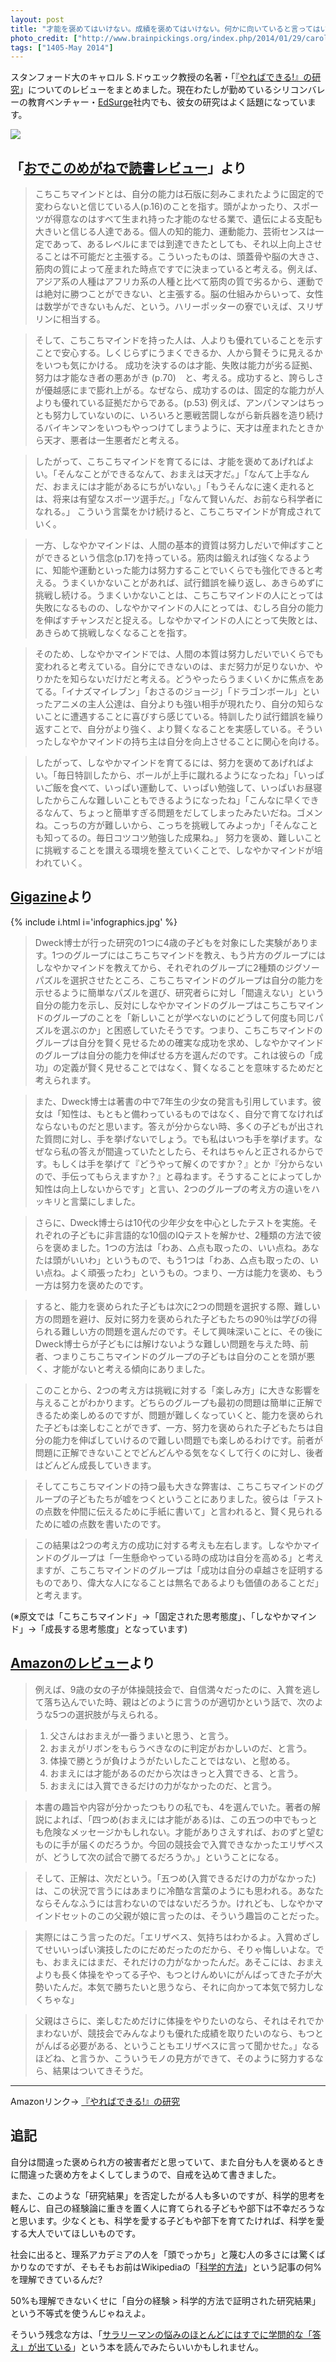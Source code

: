 ```yaml
---
layout: post
title: "才能を褒めてはいけない。成績を褒めてはいけない。何かに向いていると言ってはいけない。"
photo_credit: ["http://www.brainpickings.org/index.php/2014/01/29/carol-dweck-mindset/"]
tags: ["1405-May 2014"]
---
```


スタンフォード大のキャロル S.ドゥエック教授の名著・「[『やればできる!』の研究](http://www.amazon.co.jp/gp/product/4794216807?tag=chibicode-22)」についてのレビューをまとめました。現在わたしが勤めているシリコンバレーの教育ベンチャー・[EdSurge](http://edsurge.com/)社内でも、彼女の研究はよく話題になっています。

[![](/assets/images/anti-compliment/mindset.jpg)](http://www.amazon.co.jp/gp/product/4794216807?tag=chibicode-22)

## 「[おでこのめがねで読書レビュー](http://lhflux.seesaa.net/article/169800106.html)」より

> こちこちマインドとは、自分の能力は石版に刻みこまれたように固定的で変わらないと信じている人(p.16)のことを指す。頭がよかったり、スポーツが得意なのはすべて生まれ持った才能のなせる業で、遺伝による支配も大きいと信じる人達である。個人の知的能力、運動能力、芸術センスは一定であって、あるレベルにまでは到達できたとしても、それ以上向上させることは不可能だと主張する。こういったものは、頭蓋骨や脳の大きさ、筋肉の質によって産まれた時点ですでに決まっていると考える。例えば、アジア系の人種はアフリカ系の人種と比べて筋肉の質で劣るから、運動では絶対に勝つことができない、と主張する。脳の仕組みからいって、女性は数学ができないもんだ、という。ハリーポッターの寮でいえば、スリザリンに相当する。

> そして、こちこちマインドを持った人は、人よりも優れていることを示すことで安心する。しくじらずにうまくできるか、人から賢そうに見えるかをいつも気にかける。 成功を決するのは才能、失敗は能力が劣る証拠、努力は才能なき者の悪あがき (p.70)　と、考える。成功すると、誇らしさが優越感にまで膨れ上がる。なぜなら、成功するのは、固定的な能力が人よりも優れている証拠だからである。(p.53) 例えば、アンパンマンはちっとも努力していないのに、いろいろと悪戦苦闘しながら新兵器を造り続けるバイキンマンをいつもやっつけてしまうように、天才は産まれたときから天才、悪者は一生悪者だと考える。

> したがって、こちこちマインドを育てるには、才能を褒めてあげればよい。「そんなことができるなんて、おまえは天才だ。」「なんて上手なんだ、おまえには才能があるにちがいない。」「もうそんなに速く走れるとは、将来は有望なスポーツ選手だ。」「なんて賢いんだ、お前なら科学者になれる。」 こういう言葉をかけ続けると、こちこちマインドが育成されていく。

> 一方、しなやかマインドは、人間の基本的資質は努力しだいで伸ばすことができるという信念(p.17)を持っている。筋肉は鍛えれば強くなるように、知能や運動といった能力は努力することでいくらでも強化できると考える。うまくいかないことがあれば、試行錯誤を繰り返し、あきらめずに挑戦し続ける。うまくいかないことは、こちこちマインドの人にとっては失敗になるものの、しなやかマインドの人にとっては、むしろ自分の能力を伸ばすチャンスだと捉える。しなやかマインドの人にとって失敗とは、あきらめて挑戦しなくなることを指す。

> そのため、しなやかマインドでは、人間の本質は努力しだいでいくらでも変われると考えている。自分にできないのは、まだ努力が足りないか、やりかたを知らないだけだと考える。どうやったらうまくいくかに焦点をあてる。「イナズマイレブン」「おさるのジョージ」「ドラゴンボール」といったアニメの主人公達は、自分よりも強い相手が現れたり、自分の知らないことに遭遇することに喜びすら感じている。特訓したり試行錯誤を繰り返すことで、自分がより強く、より賢くなることを実感している。そういったしなやかマインドの持ち主は自分を向上させることに関心を向ける。

> したがって、しなやかマインドを育てるには、努力を褒めてあげればよい。「毎日特訓したから、ボールが上手に蹴れるようになったね」「いっぱいご飯を食べて、いっぱい運動して、いっぱい勉強して、いっぱいお昼寝したからこんな難しいこともできるようになったね」「こんなに早くできるなんて、ちょっと簡単すぎる問題をだしてしまったみたいだね。ゴメンね。こっちの方が難しいから、こっちを挑戦してみよっか」「そんなことも知ってるの。毎日コツコツ勉強した成果ね。」 努力を褒め、難しいことに挑戦することを讃える環境を整えていくことで、しなやかマインドが培われていく。

## [Gigazine](http://gigazine.net/news/20140213-fixed-vs-growth-brain/)より

{% include i.html i='infographics.jpg' %}

> Dweck博士が行った研究の1つに4歳の子どもを対象にした実験があります。1つのグループにはこちこちマインドを教え、もう片方のグループにはしなやかマインドを教えてから、それぞれのグループに2種類のジグソーパズルを選択させたところ、こちこちマインドのグループは自分の能力を示せるように簡単なパズルを選び、研究者らに対し「間違えない」という自分の能力を示し、反対にしなやかマインドのグループはこちこちマインドのグループのことを「新しいことが学べないのにどうして何度も同じパズルを選ぶのか」と困惑していたそうです。つまり、こちこちマインドのグループは自分を賢く見せるための確実な成功を求め、しなやかマインドのグループは自分の能力を伸ばせる方を選んだのです。これは彼らの「成功」の定義が賢く見せることではなく、賢くなることを意味するためだと考えられます。

> また、Dweck博士は著書の中で7年生の少女の発言も引用しています。彼女は「知性は、もともと備わっているものではなく、自分で育てなければならないものだと思います。答えが分からない時、多くの子どもが出された質問に対し、手を挙げないでしょう。でも私はいつも手を挙げます。なぜなら私の答えが間違っていたとしたら、それはちゃんと正されるからです。もしくは手を挙げて『どうやって解くのですか？』とか『分からないので、手伝ってもらえますか？』と尋ねます。そうすることによってしか知性は向上しないからです」と言い、2つのグループの考え方の違いをハッキリと言葉にしました。

> さらに、Dweck博士らは10代の少年少女を中心としたテストを実施。それぞれの子どもに非言語的な10個のIQテストを解かせ、2種類の方法で彼らを褒めました。1つの方法は「わあ、△点も取ったの、いい点ね。あなたは頭がいいわ」というもので、もう1つは「わあ、△点も取ったの、いい点ね。よく頑張ったわ」というもの。つまり、一方は能力を褒め、もう一方は努力を褒めたのです。

> すると、能力を褒められた子どもは次に2つの問題を選択する際、難しい方の問題を避け、反対に努力を褒められた子どもたちの90％は学びの得られる難しい方の問題を選んだのです。そして興味深いことに、その後にDweck博士らが子どもには解けないような難しい問題を与えた時、前者、つまりこちこちマインドのグループの子どもは自分のことを頭が悪く、才能がないと考える傾向にありました。

> このことから、2つの考え方は挑戦に対する「楽しみ方」に大きな影響を与えることがわかります。どちらのグループも最初の問題は簡単に正解できるため楽しめるのですが、問題が難しくなっていくと、能力を褒められた子どもは楽しむことができず、一方、努力を褒められた子どもたちは自分の能力を伸ばしていけるので難しい問題でも楽しめるわけです。前者が問題に正解できないことでどんどんやる気をなくして行くのに対し、後者はどんどん成長していきます。

> そしてこちこちマインドの持つ最も大きな弊害は、こちこちマインドのグループの子どもたちが嘘をつくということにありました。彼らは「テストの点数を仲間に伝えるために手紙に書いて」と言われると、賢く見られるために嘘の点数を書いたのです。

> この結果は2つの考え方の成功に対する考えも左右します。しなやかマインドのグループは「一生懸命やっている時の成功は自分を高める」と考えますが、こちこちマインドのグループは「成功は自分の卓越さを証明するものであり、偉大な人になることは無名であるよりも価値のあることだ」と考えます。

(※原文では「こちこちマインド」→「固定された思考態度」、「しなやかマインド」→「成長する思考態度」となっています)

## [Amazonのレビュー](http://www.amazon.co.jp/review/R2BN5I7ZH5QUGP/ref=cm_cr_pr_perm?tag=chibicode-22&ASIN=4794216807&ie=UTF8)より

> 例えば、9歳の女の子が体操競技会で、自信満々だったのに、入賞を逃して落ち込んでいた時、親はどのように言うのが適切かという話で、次のような5つの選択肢が与えられる。

> 1. 父さんはおまえが一番うまいと思う、と言う。
> 2. おまえがリボンをもらうべきなのに判定がおかしいのだ、と言う。
> 3. 体操で勝とうが負けようがたいしたことではない、と慰める。
> 4. おまえには才能があるのだから次はきっと入賞できる、と言う。
> 5. おまえには入賞できるだけの力がなかったのだ、と言う。

> 本書の趣旨や内容が分かったつもりの私でも、4を選んでいた。著者の解説によれば、「四つめ(おまえには才能がある)は、この五つの中でもっとも危険なメッセージかもしれない。才能がありさえすれば、おのずと望むものに手が届くのだろうか。今回の競技会で入賞できなかったエリザベスが、どうして次の試合で勝てるだろうか。」ということになる。

> そして、正解は、次だという。「五つめ(入賞できるだけの力がなかった)は、この状況で言うにはあまりに冷酷な言葉のようにも思われる。あなたならそんなふうには言わないのではないだろうか。けれども、しなやかマインドセットのこの父親が娘に言ったのは、そういう趣旨のことだった。

> 実際にはこう言ったのだ。「エリザベス、気持ちはわかるよ。入賞めざしてせいいっぱい演技したのにだめだったのだから、そりゃ悔しいよな。でも、おまえにはまだ、それだけの力がなかったんだ。あそこには、おまえよりも長く体操をやってる子や、もつとけんめいにがんばってきた子が大勢いたんだ。本気で勝ちたいと思うなら、それに向かって本気で努力しなくちゃな」

> 父親はさらに、楽しむためだけに体操をやりたいのなら、それはそれでかまわないが、競技会でみんなよりも優れた成績を取りたいのなら、もつとがんばる必要がある、ということもエリザベスに言って聞かせた。」なるほどね、と言うか、こういうモノの見方ができて、そのように努力するなら、結果はついてきそうだ。

----

Amazonリンク→ [『やればできる!』の研究](http://www.amazon.co.jp/gp/product/4794216807?tag=chibicode-22)

## 追記

自分は間違った褒められ方の被害者だと思っていて、また自分も人を褒めるときに間違った褒め方をよくしてしまうので、自戒を込めて書きました。

また、このような「研究結果」を否定したがる人も多いのですが、科学的思考を軽んじ、自己の経験論に重きを置く人に育てられる子どもや部下は不幸だろうなと思います。少なくとも、科学を愛する子どもや部下を育てたければ、科学を愛する大人でいてほしいものです。

社会に出ると、理系アカデミアの人を「頭でっかち」と蔑む人の多さには驚くばかりなのですが、そもそもお前はWikipediaの「[科学的方法](http://ja.wikipedia.org/wiki/%E7%A7%91%E5%AD%A6%E7%9A%84%E6%96%B9%E6%B3%95)」という記事の何%を理解できているんだ?

50%も理解できないくせに「自分の経験 > 科学的方法で証明された研究結果」という不等式を使うんじゃねえよ。

そういう残念な方は、「[サラリーマンの悩みのほとんどにはすでに学問的な「答え」が出ている](http://www.amazon.co.jp/サラリーマンの悩みのほとんどにはすでに学問的な「答え」が出ている-マイナビ新書-西内-啓-ebook/dp/B00DM087DC?tag=chibicode-22)」という本を読んでみたらいいかもしれません。
